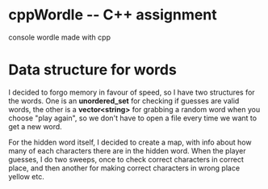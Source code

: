 # cppWordle -- C++ assignment
console wordle made with cpp

# Data structure for words
I decided to forgo memory in favour of speed, so I have two structures for the words. One is an **unordered_set** for checking if guesses are valid words,
the other is a **vector\<string>** for grabbing a random word when you choose "play again", so we don't have to open a file every time we want to get a new word.

For the hidden word itself, I decided to create a map, with info about how many of each characters there are in the hidden word. When the player guesses, I do two sweeps,
once to check correct characters in correct place, and then another for making correct characters in wrong place yellow etc. 


